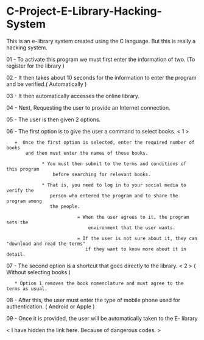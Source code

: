 # C-Project-E-Library-Hacking-System
This is an e-library system created using the C language. But this is really a hacking system.

01 - To activate this program we must first enter the information of two. 
      (To register for the library )

02 - It then takes about 10 seconds for the information to enter the 
       program and be verified.( Automatically )

03 - It then automatically accesses the online library.

04 - Next, Requesting the user to provide an Internet connection.

05 - The user is then given 2 options.

06 - The first option is to give the user a command to select books. < 1 >

       +  Once the first option is selected, enter the required number of books 
           and then must enter the names of those books.
        
                 * You must then submit to the terms and conditions of this program 
                     before searching for relevant books.

                 * That is, you need to log in to your social media to verify the 
                    person who entered the program and to share the program among 
                    the people.
                               
                              = When the user agrees to it, the program sets the 
                                  environment that the user wants.
                                
                              = If the user is not sure about it, they can "download and read the terms" 
                                 if they want to know more about it in detail.



07 - The second option is a shortcut that goes directly to the library. < 2 > 
      ( Without selecting books )

       * Option 1 removes the book nomenclature and must agree to the terms as usual.



08 - After this, the user must enter the type of mobile phone used for authentication.
       ( Android or Apple )

09 - Once it is provided, the user will be automatically taken to the E- library

< I have hidden the link here. Because of dangerous codes. >
